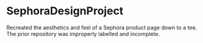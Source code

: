 # SephoraDesignProject
Recreated the aesthetics and feel of a Sephora product page down to a tee. The prior repository was improperly labelled and incomplete.
